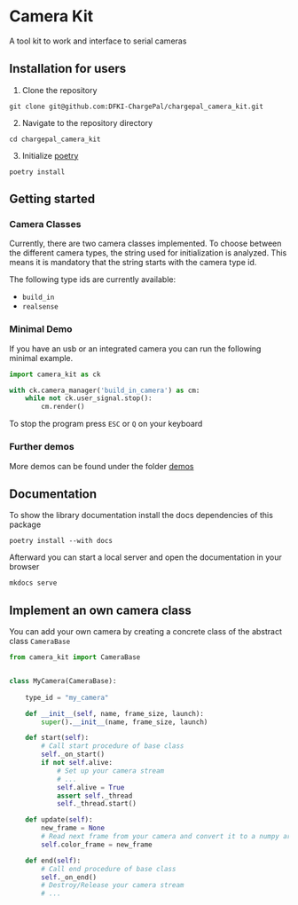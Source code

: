 # Camera Kit
A tool kit to work and interface to serial cameras


## Installation for users

1) Clone the repository 
```shell
git clone git@github.com:DFKI-ChargePal/chargepal_camera_kit.git
```
2) Navigate to the repository directory
```shell
cd chargepal_camera_kit
 ```
3) Initialize [poetry](https://python-poetry.org/)
```shell
poetry install
```


## Getting started

### Camera Classes
Currently, there are two camera classes implemented. To choose between the different camera types, the string used for 
initialization is analyzed. This means it is mandatory that the string starts with the camera type id.

The following type ids are currently available:

- `build_in`
- `realsense`


### Minimal Demo

If you have an usb or an integrated camera you can run the following minimal example. 

``` python
import camera_kit as ck

with ck.camera_manager('build_in_camera') as cm:
    while not ck.user_signal.stop():
        cm.render()

```
To stop the program press `ESC` or `Q` on your keyboard

### Further demos

More demos can be found under the folder [demos](demos)


## Documentation

To show the library documentation install the docs dependencies of this package

```shell
poetry install --with docs
```

Afterward you can start a local server and open the documentation in your browser
```shell
mkdocs serve
```


## Implement an own camera class

You can add your own camera by creating a concrete class of the abstract class `CameraBase`

```python
from camera_kit import CameraBase


class MyCamera(CameraBase):
    
    type_id = "my_camera"

    def __init__(self, name, frame_size, launch):
        super().__init__(name, frame_size, launch)

    def start(self):
        # Call start procedure of base class
        self._on_start()
        if not self.alive:
            # Set up your camera stream
            # ...
            self.alive = True
            assert self._thread
            self._thread.start()

    def update(self):
        new_frame = None
        # Read next frame from your camera and convert it to a numpy array
        self.color_frame = new_frame

    def end(self):
        # Call end procedure of base class
        self._on_end()
        # Destroy/Release your camera stream
        # ...
```